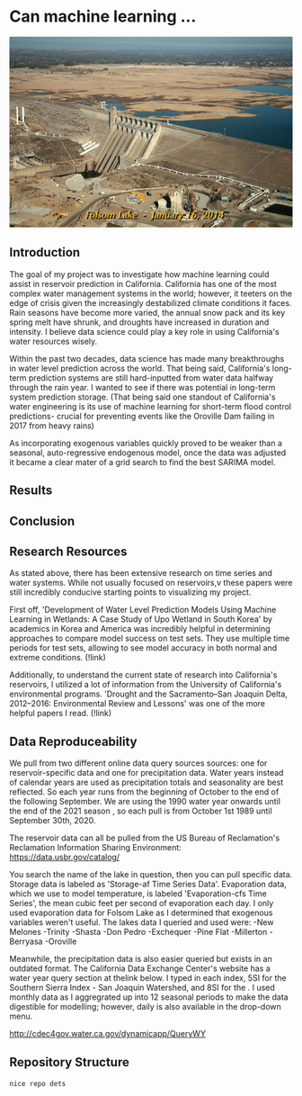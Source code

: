 # Can machine learning ...

![Folsom near its lowest all-time level during the catastrophic 2012-2015 drought](images/FolsomMain.jpeg?raw=true)

## Introduction

The goal of my project was to investigate how machine learning could assist in reservoir prediction in California. California has one of the most complex water management systems in the world; however, it teeters on the edge of crisis given the increasingly destabilized climate conditions it faces. Rain seasons have become more varied, the annual snow pack and its key spring melt have shrunk, and droughts have increased in duration and intensity. I believe data science could play a key role in using California's water resources wisely.

Within the past two decades, data science has made many breakthroughs in water level prediction across the world. That being said, California's long-term prediction systems are still hard-inputted from water data halfway through the rain year. I wanted to see if there was potential in long-term system prediction storage. (That being said one standout of California's water engineering is its use of machine learning for short-term flood control predictions- crucial for preventing events like the Oroville Dam failing in 2017 from heavy rains)

As incorporating exogenous variables quickly proved to be weaker than a seasonal, auto-regressive endogenous model, once the data was adjusted it became a clear mater of a grid search to find the best SARIMA model.

## Results

## Conclusion



## Research Resources

As stated above, there has been extensive research on time series and water systems. While not usually focused on reservoirs,v these papers were still incredibly conducive starting points to visualizing my project.

First off, 'Development of Water Level Prediction Models Using Machine Learning in Wetlands: A Case Study of Upo Wetland in South Korea' by academics in Korea and America was incredibly helpful in determining approaches to compare model success on test sets. They use multiple time periods for test sets, allowing to see model accuracy in both normal and extreme conditions. (!link)

Additionally, to understand the current state of research into California's reservoirs, I utilized a lot of information from the University of California's environmental programs. 'Drought and the Sacramento–San Joaquin Delta, 2012–2016: Environmental Review and Lessons' was one of the more helpful papers I read. (!link)


## Data Reproduceability

We pull from two different online data query sources sources: one for reservoir-specific data and one for precipitation data. Water years instead of calendar years are used as precipitation totals and seasonality are best reflected. So each year runs from the beginning of October to the end of the following September.
We are using the 1990 water year onwards until the end of the 2021 season , so each pull is from October 1st 1989 until September 30th, 2020.

The reservoir data can all be pulled from the US Bureau of Reclamation's Reclamation Information Sharing Environment:
https://data.usbr.gov/catalog/

You search the name of the lake in question, then you can pull specific data. Storage data is labeled as 'Storage-af Time Series Data'. Evaporation data,
which we use to model temperature, is labeled 'Evaporation-cfs Time Series', the mean cubic feet per second of evaporation each day. I only used evaporation data for Folsom Lake as I determined that exogenous variables weren't useful. The lakes data I queried and used were:
-New Melones
-Trinity
-Shasta
-Don Pedro
-Exchequer
-Pine Flat
-Millerton
-Berryasa
-Oroville


Meanwhile, the precipitation data is also easier queried but exists in an outdated format. The California Data Exchange Center's website has a water year query section at thelink below. I typed in each index, 5SI for the Southern Sierra Index - San Joaquin Watershed, and 8SI for the . I used monthly data as I aggregrated up into 12 seasonal periods to make the data digestible for modelling; however, daily is also available in the drop-down menu.

http://cdec4gov.water.ca.gov/dynamicapp/QueryWY

## Repository Structure

```
nice repo dets
```

